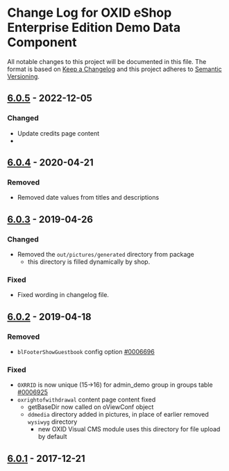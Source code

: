 # Change Log for OXID eShop Enterprise Edition Demo Data Component

All notable changes to this project will be documented in this file.
The format is based on [Keep a Changelog](http://keepachangelog.com/)
and this project adheres to [Semantic Versioning](http://semver.org/).

## [6.0.5] - 2022-12-05

### Changed
- Update credits page content
- 
## [6.0.4] - 2020-04-21

### Removed
- Removed date values from titles and descriptions

## [6.0.3] - 2019-04-26

### Changed
- Removed the `out/pictures/generated` directory from package
    - this directory is filled dynamically by shop.

### Fixed
- Fixed wording in changelog file.

## [6.0.2] - 2019-04-18

### Removed
- `blFooterShowGuestbook` config option [#0006696](https://bugs.oxid-esales.com/view.php?id=6696)

### Fixed
- `OXRRID` is now unique (15->16) for admin_demo group in groups table [#0006925](https://bugs.oxid-esales.com/view.php?id=6925)
- `oxrightofwithdrawal` content page content fixed
    - getBaseDir now called on oViewConf object
    - `ddmedia` directory added in pictures, in place of earlier removed `wysiwyg` directory
        - new OXID Visual CMS module uses this directory for file upload by default

## [6.0.1] - 2017-12-21

[6.0.5]: https://github.com/OXID-eSales/oxideshop_demodata_ee/compare/v6.0.4...HEAD
[6.0.4]: https://github.com/OXID-eSales/oxideshop_demodata_ee/compare/v6.0.3...v6.0.4
[6.0.3]: https://github.com/OXID-eSales/oxideshop_demodata_ee/compare/v6.0.2...v6.0.3
[6.0.2]: https://github.com/OXID-eSales/oxideshop_demodata_ee/compare/v6.0.1...v6.0.2
[6.0.1]: https://github.com/OXID-eSales/oxideshop_demodata_ee/compare/v6.0.0...v6.0.1
